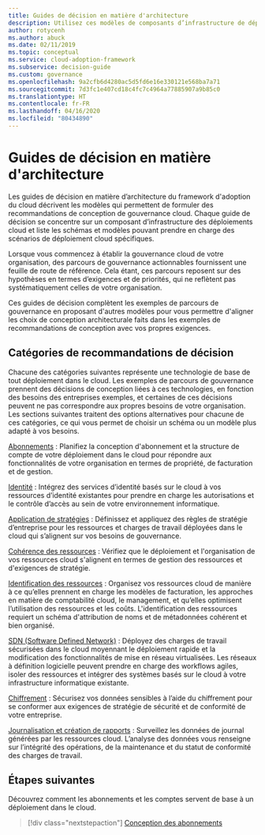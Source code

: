 ```yaml
---
title: Guides de décision en matière d'architecture
description: Utilisez ces modèles de composants d’infrastructure de déploiement cloud de base pour prendre en charge vos scénarios de déploiement cloud spécifiques.
author: rotycenh
ms.author: abuck
ms.date: 02/11/2019
ms.topic: conceptual
ms.service: cloud-adoption-framework
ms.subservice: decision-guide
ms.custom: governance
ms.openlocfilehash: 9a2cfb6d4280ac5d5fd6e16e330121e568ba7a71
ms.sourcegitcommit: 7d3fc1e407cd18c4fc7c4964a77885907a9b85c0
ms.translationtype: HT
ms.contentlocale: fr-FR
ms.lasthandoff: 04/16/2020
ms.locfileid: "80434890"
---
```

# <a name="architectural-decision-guides"></a>Guides de décision en matière d'architecture

Les guides de décision en matière d’architecture du framework d'adoption du cloud décrivent les modèles qui permettent de formuler des recommandations de conception de gouvernance cloud. Chaque guide de décision se concentre sur un composant d’infrastructure des déploiements cloud et liste les schémas et modèles pouvant prendre en charge des scénarios de déploiement cloud spécifiques.

Lorsque vous commencez à établir la gouvernance cloud de votre organisation, des parcours de gouvernance actionnables fournissent une feuille de route de référence. Cela étant, ces parcours reposent sur des hypothèses en termes d’exigences et de priorités, qui ne reflètent pas systématiquement celles de votre organisation.

Ces guides de décision complètent les exemples de parcours de gouvernance en proposant d'autres modèles pour vous permettre d'aligner les choix de conception architecturale faits dans les exemples de recommandations de conception avec vos propres exigences.

## <a name="decision-guidance-categories"></a>Catégories de recommandations de décision

Chacune des catégories suivantes représente une technologie de base de tout déploiement dans le cloud. Les exemples de parcours de gouvernance prennent des décisions de conception liées à ces technologies, en fonction des besoins des entreprises exemples, et certaines de ces décisions peuvent ne pas correspondre aux propres besoins de votre organisation. Les sections suivantes traitent des options alternatives pour chacune de ces catégories, ce qui vous permet de choisir un schéma ou un modèle plus adapté à vos besoins.

[Abonnements](./subscriptions/index.md) : Planifiez la conception d'abonnement et la structure de compte de votre déploiement dans le cloud pour répondre aux fonctionnalités de votre organisation en termes de propriété, de facturation et de gestion.

[Identité](./identity/index.md) : Intégrez des services d’identité basés sur le cloud à vos ressources d’identité existantes pour prendre en charge les autorisations et le contrôle d’accès au sein de votre environnement informatique.

[Application de stratégies](./policy-enforcement/index.md) : Définissez et appliquez des règles de stratégie d’entreprise pour les ressources et charges de travail déployées dans le cloud qui s’alignent sur vos besoins de gouvernance.

[Cohérence des ressources](./resource-consistency/index.md) : Vérifiez que le déploiement et l'organisation de vos ressources cloud s'alignent en termes de gestion des ressources et d'exigences de stratégie.

[Identification des ressources](./resource-tagging/index.md) : Organisez vos ressources cloud de manière à ce qu’elles prennent en charge les modèles de facturation, les approches en matière de comptabilité cloud, le management, et qu’elles optimisent l’utilisation des ressources et les coûts. L'identification des ressources requiert un schéma d'attribution de noms et de métadonnées cohérent et bien organisé.

[SDN (Software Defined Network)](./software-defined-network/index.md) : Déployez des charges de travail sécurisées dans le cloud moyennant le déploiement rapide et la modification des fonctionnalités de mise en réseau virtualisées. Les réseaux à définition logicielle peuvent prendre en charge des workflows agiles, isoler des ressources et intégrer des systèmes basés sur le cloud à votre infrastructure informatique existante.

[Chiffrement](./encryption/index.md) : Sécurisez vos données sensibles à l’aide du chiffrement pour se conformer aux exigences de stratégie de sécurité et de conformité de votre entreprise.

[Journalisation et création de rapports](./logging-and-reporting/index.md) : Surveillez les données de journal générées par les ressources cloud. L’analyse des données vous renseigne sur l’intégrité des opérations, de la maintenance et du statut de conformité des charges de travail.

## <a name="next-steps"></a>Étapes suivantes

Découvrez comment les abonnements et les comptes servent de base à un déploiement dans le cloud.

> [!div class="nextstepaction"]
> [Conception des abonnements](./subscriptions/index.md)
